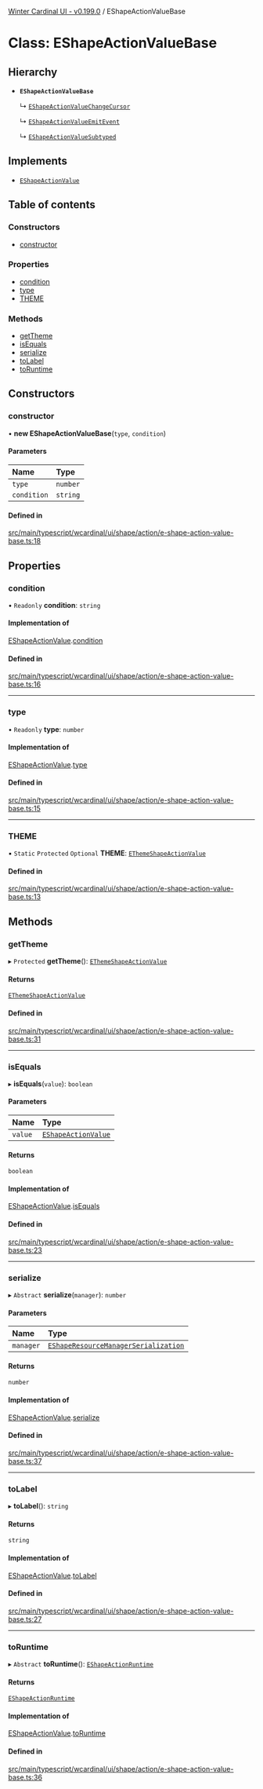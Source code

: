 [Winter Cardinal UI - v0.199.0](../index.md) / EShapeActionValueBase

# Class: EShapeActionValueBase

## Hierarchy

- **`EShapeActionValueBase`**

  ↳ [`EShapeActionValueChangeCursor`](EShapeActionValueChangeCursor.md)

  ↳ [`EShapeActionValueEmitEvent`](EShapeActionValueEmitEvent.md)

  ↳ [`EShapeActionValueSubtyped`](EShapeActionValueSubtyped.md)

## Implements

- [`EShapeActionValue`](../interfaces/EShapeActionValue.md)

## Table of contents

### Constructors

- [constructor](EShapeActionValueBase.md#constructor)

### Properties

- [condition](EShapeActionValueBase.md#condition)
- [type](EShapeActionValueBase.md#type)
- [THEME](EShapeActionValueBase.md#theme)

### Methods

- [getTheme](EShapeActionValueBase.md#gettheme)
- [isEquals](EShapeActionValueBase.md#isequals)
- [serialize](EShapeActionValueBase.md#serialize)
- [toLabel](EShapeActionValueBase.md#tolabel)
- [toRuntime](EShapeActionValueBase.md#toruntime)

## Constructors

### constructor

• **new EShapeActionValueBase**(`type`, `condition`)

#### Parameters

| Name | Type |
| :------ | :------ |
| `type` | `number` |
| `condition` | `string` |

#### Defined in

[src/main/typescript/wcardinal/ui/shape/action/e-shape-action-value-base.ts:18](https://github.com/winter-cardinal/winter-cardinal-ui/blob/v0.199.0/src/main/typescript/wcardinal/ui/shape/action/e-shape-action-value-base.ts#L18)

## Properties

### condition

• `Readonly` **condition**: `string`

#### Implementation of

[EShapeActionValue](../interfaces/EShapeActionValue.md).[condition](../interfaces/EShapeActionValue.md#condition)

#### Defined in

[src/main/typescript/wcardinal/ui/shape/action/e-shape-action-value-base.ts:16](https://github.com/winter-cardinal/winter-cardinal-ui/blob/v0.199.0/src/main/typescript/wcardinal/ui/shape/action/e-shape-action-value-base.ts#L16)

___

### type

• `Readonly` **type**: `number`

#### Implementation of

[EShapeActionValue](../interfaces/EShapeActionValue.md).[type](../interfaces/EShapeActionValue.md#type)

#### Defined in

[src/main/typescript/wcardinal/ui/shape/action/e-shape-action-value-base.ts:15](https://github.com/winter-cardinal/winter-cardinal-ui/blob/v0.199.0/src/main/typescript/wcardinal/ui/shape/action/e-shape-action-value-base.ts#L15)

___

### THEME

▪ `Static` `Protected` `Optional` **THEME**: [`EThemeShapeActionValue`](../interfaces/EThemeShapeActionValue.md)

#### Defined in

[src/main/typescript/wcardinal/ui/shape/action/e-shape-action-value-base.ts:13](https://github.com/winter-cardinal/winter-cardinal-ui/blob/v0.199.0/src/main/typescript/wcardinal/ui/shape/action/e-shape-action-value-base.ts#L13)

## Methods

### getTheme

▸ `Protected` **getTheme**(): [`EThemeShapeActionValue`](../interfaces/EThemeShapeActionValue.md)

#### Returns

[`EThemeShapeActionValue`](../interfaces/EThemeShapeActionValue.md)

#### Defined in

[src/main/typescript/wcardinal/ui/shape/action/e-shape-action-value-base.ts:31](https://github.com/winter-cardinal/winter-cardinal-ui/blob/v0.199.0/src/main/typescript/wcardinal/ui/shape/action/e-shape-action-value-base.ts#L31)

___

### isEquals

▸ **isEquals**(`value`): `boolean`

#### Parameters

| Name | Type |
| :------ | :------ |
| `value` | [`EShapeActionValue`](../interfaces/EShapeActionValue.md) |

#### Returns

`boolean`

#### Implementation of

[EShapeActionValue](../interfaces/EShapeActionValue.md).[isEquals](../interfaces/EShapeActionValue.md#isequals)

#### Defined in

[src/main/typescript/wcardinal/ui/shape/action/e-shape-action-value-base.ts:23](https://github.com/winter-cardinal/winter-cardinal-ui/blob/v0.199.0/src/main/typescript/wcardinal/ui/shape/action/e-shape-action-value-base.ts#L23)

___

### serialize

▸ `Abstract` **serialize**(`manager`): `number`

#### Parameters

| Name | Type |
| :------ | :------ |
| `manager` | [`EShapeResourceManagerSerialization`](EShapeResourceManagerSerialization.md) |

#### Returns

`number`

#### Implementation of

[EShapeActionValue](../interfaces/EShapeActionValue.md).[serialize](../interfaces/EShapeActionValue.md#serialize)

#### Defined in

[src/main/typescript/wcardinal/ui/shape/action/e-shape-action-value-base.ts:37](https://github.com/winter-cardinal/winter-cardinal-ui/blob/v0.199.0/src/main/typescript/wcardinal/ui/shape/action/e-shape-action-value-base.ts#L37)

___

### toLabel

▸ **toLabel**(): `string`

#### Returns

`string`

#### Implementation of

[EShapeActionValue](../interfaces/EShapeActionValue.md).[toLabel](../interfaces/EShapeActionValue.md#tolabel)

#### Defined in

[src/main/typescript/wcardinal/ui/shape/action/e-shape-action-value-base.ts:27](https://github.com/winter-cardinal/winter-cardinal-ui/blob/v0.199.0/src/main/typescript/wcardinal/ui/shape/action/e-shape-action-value-base.ts#L27)

___

### toRuntime

▸ `Abstract` **toRuntime**(): [`EShapeActionRuntime`](EShapeActionRuntime.md)

#### Returns

[`EShapeActionRuntime`](EShapeActionRuntime.md)

#### Implementation of

[EShapeActionValue](../interfaces/EShapeActionValue.md).[toRuntime](../interfaces/EShapeActionValue.md#toruntime)

#### Defined in

[src/main/typescript/wcardinal/ui/shape/action/e-shape-action-value-base.ts:36](https://github.com/winter-cardinal/winter-cardinal-ui/blob/v0.199.0/src/main/typescript/wcardinal/ui/shape/action/e-shape-action-value-base.ts#L36)
